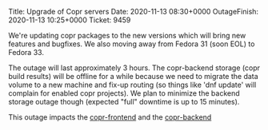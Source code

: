 Title: Upgrade of Copr servers
Date: 2020-11-13 08:30+0000
OutageFinish: 2020-11-13 10:25+0000
Ticket: 9459

We're updating copr packages to the new versions which will bring new
features and bugfixes. We also moving away from Fedora 31 (soon EOL) to Fedora 33.

The outage will last approximately 3 hours. The copr-backend storage (copr
build results) will be offline for a while because we need to migrate the data
volume to a new machine and fix-up routing (so things like 'dnf update' will
complain for enabled copr projects). We plan to minimize the backend storage
outage though (expected "full" downtime is up to 15 minutes).

This outage impacts the [copr-frontend](https://copr.fedorainfracloud.org)
and the [copr-backend](https://copr-be.cloud.fedoraproject.org/)